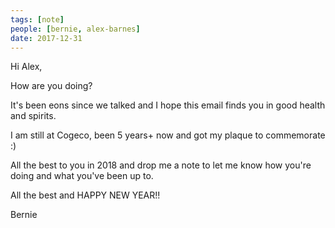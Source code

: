 ```yaml
---
tags: [note]
people: [bernie, alex-barnes]
date: 2017-12-31
---
```


Hi Alex, 

How are you doing?

It's been eons since we talked and I hope this email finds you in good health and spirits.

I am still at Cogeco, been 5 years+ now and got my plaque to commemorate :)

All the best to you in 2018 and drop me a note to let me know how you're doing and what you've been up to.

All the best and HAPPY NEW YEAR!!

Bernie